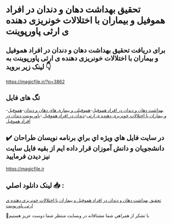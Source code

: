 # تحقیق بهداشت دهان و دندان در افراد هموفیل و بیماران با اختلالات خونریزی دهنده ی ارثی پاورپوینت

## برای دریافت تحقیق بهداشت دهان و دندان در افراد هموفیل و بیماران با اختلالات خونریزی دهنده ی ارثی پاورپوینت به لینک زیر بروید 👇

https://magicfile.ir/?p=3862

## تگ های فایل

-[بهداشت دهان و دندان در افراد هموفیل](https://magicfile.ir/product/%d8%a8%d9%87%d8%af%d8%a7%d8%b4%d8%aa-%d8%af%d9%87%d8%a7%d9%86-%d9%88-%d8%af%d9%86%d8%af%d8%a7%d9%86-%d8%af%d8%b1-%d8%a7%d9%81%d8%b1%d8%a7%d8%af-%d9%87%d9%85%d9%88%d9%81%db%8c%d9%84-%d9%88-%d8%a8%db%8c%d9%85%d8%a7%d8%b1%d8%a7%d9%86-%d9%be%d8%a7%d9%88%d8%b1%d9%be%d9%88%db%8c%d9%86%d8%aa/)-[هموفیلی و بیماری های دهان و دندان](https://magicfile.ir/product/%d8%a8%d9%87%d8%af%d8%a7%d8%b4%d8%aa-%d8%af%d9%87%d8%a7%d9%86-%d9%88-%d8%af%d9%86%d8%af%d8%a7%d9%86-%d8%af%d8%b1-%d8%a7%d9%81%d8%b1%d8%a7%d8%af-%d9%87%d9%85%d9%88%d9%81%db%8c%d9%84-%d9%88-%d8%a8%db%8c%d9%85%d8%a7%d8%b1%d8%a7%d9%86-%d9%be%d8%a7%d9%88%d8%b1%d9%be%d9%88%db%8c%d9%86%d8%aa/)-[هموفیل و بیماران با اختلالات خونریزی دهنده ی ارثی](https://magicfile.ir/product/%d8%a8%d9%87%d8%af%d8%a7%d8%b4%d8%aa-%d8%af%d9%87%d8%a7%d9%86-%d9%88-%d8%af%d9%86%d8%af%d8%a7%d9%86-%d8%af%d8%b1-%d8%a7%d9%81%d8%b1%d8%a7%d8%af-%d9%87%d9%85%d9%88%d9%81%db%8c%d9%84-%d9%88-%d8%a8%db%8c%d9%85%d8%a7%d8%b1%d8%a7%d9%86-%d9%be%d8%a7%d9%88%d8%b1%d9%be%d9%88%db%8c%d9%86%d8%aa/)-[دندان در افراد هموفیل ](https://magicfile.ir/product/%d8%a8%d9%87%d8%af%d8%a7%d8%b4%d8%aa-%d8%af%d9%87%d8%a7%d9%86-%d9%88-%d8%af%d9%86%d8%af%d8%a7%d9%86-%d8%af%d8%b1-%d8%a7%d9%81%d8%b1%d8%a7%d8%af-%d9%87%d9%85%d9%88%d9%81%db%8c%d9%84-%d9%88-%d8%a8%db%8c%d9%85%d8%a7%d8%b1%d8%a7%d9%86-%d9%be%d8%a7%d9%88%d8%b1%d9%be%d9%88%db%8c%d9%86%d8%aa/)-[پاورپوینت دندان در افراد هموفیل ](https://magicfile.ir/product/%d8%a8%d9%87%d8%af%d8%a7%d8%b4%d8%aa-%d8%af%d9%87%d8%a7%d9%86-%d9%88-%d8%af%d9%86%d8%af%d8%a7%d9%86-%d8%af%d8%b1-%d8%a7%d9%81%d8%b1%d8%a7%d8%af-%d9%87%d9%85%d9%88%d9%81%db%8c%d9%84-%d9%88-%d8%a8%db%8c%d9%85%d8%a7%d8%b1%d8%a7%d9%86-%d9%be%d8%a7%d9%88%d8%b1%d9%be%d9%88%db%8c%d9%86%d8%aa/)

## ✔️ در سايت فايل هاي ويژه اي براي برنامه نويسان طراحان دانشجويان و دانش آموزان قرار داده ايم از بقيه فايل سايت نيز ديدن فرماييد

https://magicfile.ir


## لينک دانلود اصلي 📥 :

[تحقیق بهداشت دهان و دندان در افراد هموفیل و بیماران با اختلالات خونریزی دهنده ی ارثی پاورپوینت](https://magicfile.ir/product/%d8%a8%d9%87%d8%af%d8%a7%d8%b4%d8%aa-%d8%af%d9%87%d8%a7%d9%86-%d9%88-%d8%af%d9%86%d8%af%d8%a7%d9%86-%d8%af%d8%b1-%d8%a7%d9%81%d8%b1%d8%a7%d8%af-%d9%87%d9%85%d9%88%d9%81%db%8c%d9%84-%d9%88-%d8%a8%db%8c%d9%85%d8%a7%d8%b1%d8%a7%d9%86-%d9%be%d8%a7%d9%88%d8%b1%d9%be%d9%88%db%8c%d9%86%d8%aa/) 


🙏با تشکر از همراهي شما مشتاقانه در وبسایت منتظر شما دوست عزیز هستیم

